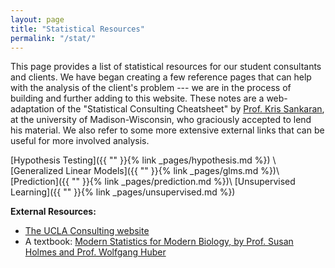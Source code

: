 ```yaml
---
layout: page
title: "Statistical Resources"
permalink: "/stat/"
---
```


This page provides a list of statistical resources for our student consultants and clients.
We have began creating a few reference pages that can help with the analysis of the client's problem --- we are in the process of building and further adding to this website. These notes are a web-adaptation of the "Statistical Consulting Cheatsheet" by [Prof. Kris Sankaran](http://krisrs1128.github.io/personal-site/), at the university of Madison-Wisconsin, who graciously accepted to lend his material. We also refer to some more extensive external links that can be useful for more involved analysis.



[Hypothesis Testing]({{ "" }}{% link _pages/hypothesis.md %}) \\
[Generalized Linear Models]({{ "" }}{% link _pages/glms.md %})\\
[Prediction]({{ "" }}{% link _pages/prediction.md %})\\
[Unsupervised Learning]({{ "" }}{% link _pages/unsupervised.md %})


__External Resources:__
+ [The UCLA Consulting website](https://stats.idre.ucla.edu/)
+ A textbook: [Modern Statistics for Modern Biology, by Prof. Susan Holmes and Prof. Wolfgang Huber](https://statweb.stanford.edu/~susan/book-modern-statistics-for-modern-biology.html)



